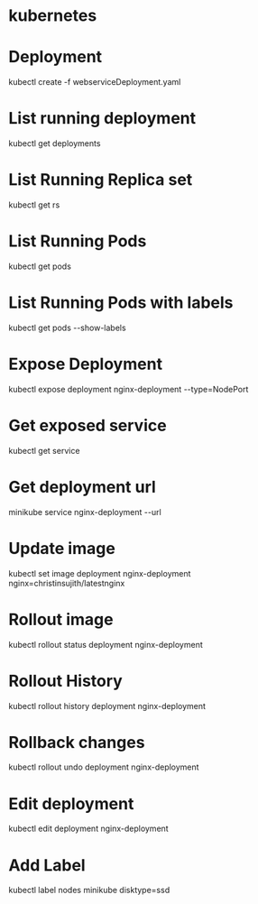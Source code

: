 # kubernetes

# Deployment
kubectl create -f webserviceDeployment.yaml
# List running deployment
kubectl get deployments
# List Running Replica set
kubectl get rs
# List Running Pods
kubectl get pods
# List Running Pods with labels
kubectl get pods --show-labels
# Expose Deployment
kubectl expose deployment nginx-deployment --type=NodePort
# Get exposed service
kubectl get service
# Get deployment url
minikube service nginx-deployment --url
# Update image
kubectl set image deployment nginx-deployment nginx=christinsujith/latestnginx
# Rollout image
kubectl rollout status deployment nginx-deployment
# Rollout History
kubectl rollout history deployment nginx-deployment
# Rollback changes
kubectl rollout undo deployment nginx-deployment
# Edit deployment
kubectl edit deployment nginx-deployment
# Add Label
kubectl label nodes minikube disktype=ssd


